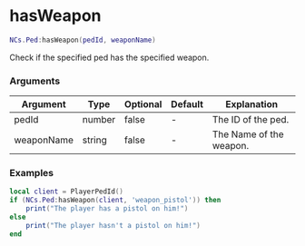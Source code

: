 # hasWeapon

```lua
NCs.Ped:hasWeapon(pedId, weaponName)
```
Check if the specified ped has the specified weapon.

### Arguments
| Argument    | Type    | Optional   | Default | Explanation                                      |
|-------------|---------|------------|---------|--------------------------------------------------|
| pedId       | number  | false      | -       | The ID of the ped.                               |
| weaponName  | string  | false      | -       | The Name of the weapon.                          |

### Examples
```lua
local client = PlayerPedId()
if (NCs.Ped:hasWeapon(client, 'weapon_pistol')) then
    print("The player has a pistol on him!")
else
    print("The player hasn't a pistol on him!")
end 
```